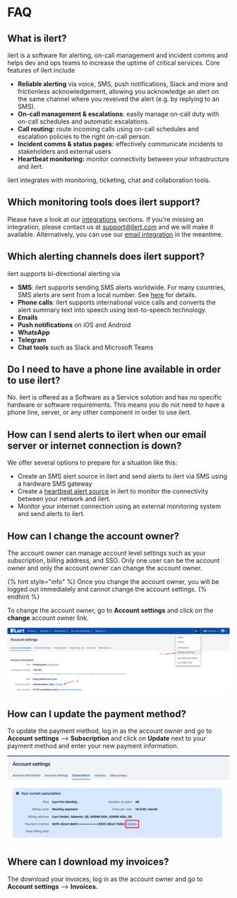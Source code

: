 # FAQ

## What is ilert?

ilert is a software for alerting, on-call management and incident comms and helps dev and ops teams to increase the uptime of critical services. Core features of ilert include

* **Reliable alerting** via voice, SMS, push notifications, Slack and more and frictionless acknowledgement, allowing you acknowledge an alert on the same channel where you reveived the alert (e.g. by replying to an SMS).
* **On-call management & escalations**: easily manage on-call duty with on-call schedules and automatic escalations.
* **Call routing:** route incoming calls using on-call schedules and escalation policies to the right on-call person.
* **Incident comms & status pages:** effectively communicate incidents to stakeholders and external users
* **Heartbeat monitoring:** monitor connectivity between your infrastructure and ilert.

ilert integrates with monitoring, ticketing, chat and collaboration tools.

## Which monitoring tools does ilert support?

Please have a look at our [integrations](broken-reference) sections. If you're missing an integration, please contact us at support@ilert.com and we will make it available. Alternatively, you can use our [email integration](../../inbound-integrations/email/) in the meantime.

## Which alerting channels does ilert support?

ilert supports bi-directional alerting via

* **SMS**: ilert supports sending SMS alerts worldwide. For many countries, SMS alerts are sent from a local number. See [here](../../alerting/phone-numbers/#sms-alerts) for details.
* **Phone calls**: ilert supports international voice calls and converts the alert summary text into speech using text-to-speech technology.
* **Emails**
* **Push notifications** on iOS and Android
* **WhatsApp**
* **Telegram**
* **Chat tools** such as Slack and Microsoft Teams

## Do I need to have a phone line available in order to use ilert?

No. ilert is offered as a Software as a Service solution and has no specific hardware or software requirements. This means you do not need to have a phone line, server, or any other component in order to use ilert.

## How can I send alerts to ilert when our email server or internet connection is down?

We offer several options to prepare for a situation like this:

* Create an SMS alert source in ilert and send alerts to ilert via SMS using a hardware SMS gateway
* Create a [heartbeat alert source](../../alerting/heartbeat-monitoring/) in ilert to monitor the connectivity between your network and ilert.
* Monitor your internet connection using an external monitoring system and send alerts to ilert.

## How can I change the account owner?

The account owner can manage account level settings such as your subscription, billing address, and SSO. Only one user can be the account owner and only the account owner can change the account owner.

{% hint style="info" %}
Once you change the account owner, you will be logged out immediately and cannot change the account settings.
{% endhint %}

To change the account owner, go to **Account settings** and click on the **change** account owner link.

![](<../../.gitbook/assets/Screenshot 2021-04-26 at 16.02.28 (1).png>)

## How can I update the payment method?

To update the payment method, log in as the account owner and go to **Account settings** --> **Subscription** and click on **Update** next to your payment method and enter your new payment information.

![](<../../.gitbook/assets/Screenshot 2020-03-12 at 14.51.44.png>)

## Where can I download my invoices?

The download your invoices, log in as the account owner and go to **Account settings** --> **Invoices.**
